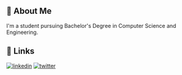 
## 🚀 About Me
I'm a student pursuing Bachelor's Degree in Computer Science and Engineering.


## 🔗 Links
[![linkedin](https://img.shields.io/badge/linkedin-0A66C2?style=for-the-badge&logo=linkedin&logoColor=white)](https://www.linkedin.com/in/vagarthpandey/)
[![twitter](https://img.shields.io/badge/twitter-1DA1F2?style=for-the-badge&logo=twitter&logoColor=white)](https://twitter.com/vagxrth)

